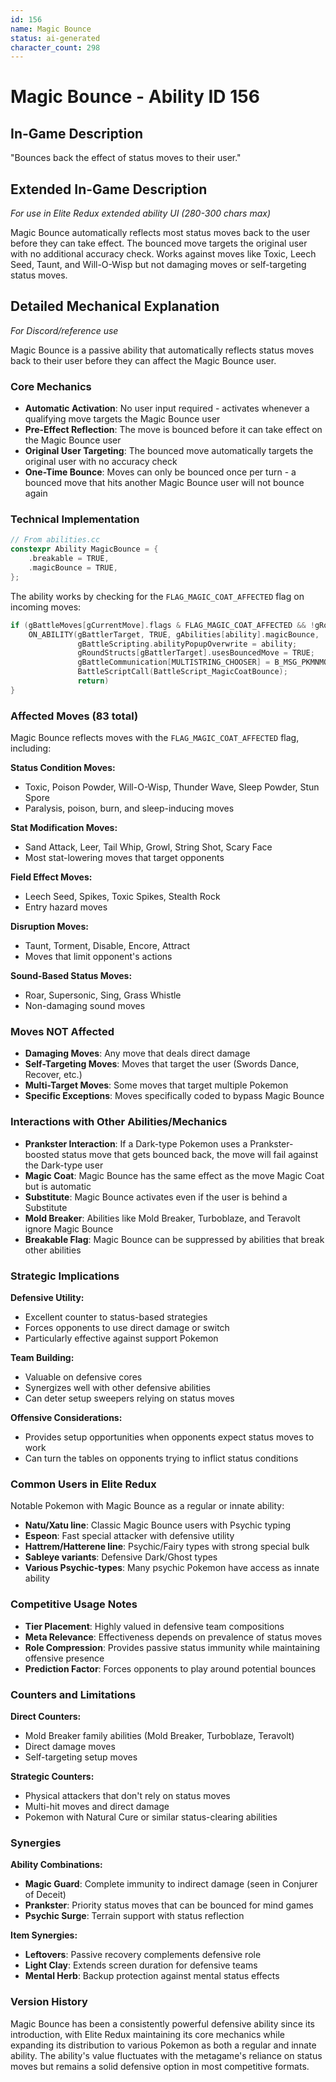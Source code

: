 ```yaml
---
id: 156
name: Magic Bounce
status: ai-generated
character_count: 298
---
```


# Magic Bounce - Ability ID 156

## In-Game Description
"Bounces back the effect of status moves to their user."

## Extended In-Game Description
*For use in Elite Redux extended ability UI (280-300 chars max)*

Magic Bounce automatically reflects most status moves back to the user before they can take effect. The bounced move targets the original user with no additional accuracy check. Works against moves like Toxic, Leech Seed, Taunt, and Will-O-Wisp but not damaging moves or self-targeting status moves.

## Detailed Mechanical Explanation
*For Discord/reference use*

Magic Bounce is a passive ability that automatically reflects status moves back to their user before they can affect the Magic Bounce user.

### Core Mechanics
- **Automatic Activation**: No user input required - activates whenever a qualifying move targets the Magic Bounce user
- **Pre-Effect Reflection**: The move is bounced before it can take effect on the Magic Bounce user
- **Original User Targeting**: The bounced move automatically targets the original user with no accuracy check
- **One-Time Bounce**: Moves can only be bounced once per turn - a bounced move that hits another Magic Bounce user will not bounce again

### Technical Implementation
```c
// From abilities.cc
constexpr Ability MagicBounce = {
    .breakable = TRUE,
    .magicBounce = TRUE,
};
```

The ability works by checking for the `FLAG_MAGIC_COAT_AFFECTED` flag on incoming moves:
```c
if (gBattleMoves[gCurrentMove].flags & FLAG_MAGIC_COAT_AFFECTED && !gRoundStructs[gBattlerAttacker].usesBouncedMove) {
    ON_ABILITY(gBattlerTarget, TRUE, gAbilities[ability].magicBounce, 
               gBattleScripting.abilityPopupOverwrite = ability;
               gRoundStructs[gBattlerTarget].usesBouncedMove = TRUE;
               gBattleCommunication[MULTISTRING_CHOOSER] = B_MSG_PKMNMOVEBOUNCEDABILITY;
               BattleScriptCall(BattleScript_MagicCoatBounce);
               return)
}
```

### Affected Moves (83 total)
Magic Bounce reflects moves with the `FLAG_MAGIC_COAT_AFFECTED` flag, including:

**Status Condition Moves:**
- Toxic, Poison Powder, Will-O-Wisp, Thunder Wave, Sleep Powder, Stun Spore
- Paralysis, poison, burn, and sleep-inducing moves

**Stat Modification Moves:**
- Sand Attack, Leer, Tail Whip, Growl, String Shot, Scary Face
- Most stat-lowering moves that target opponents

**Field Effect Moves:**
- Leech Seed, Spikes, Toxic Spikes, Stealth Rock
- Entry hazard moves

**Disruption Moves:**
- Taunt, Torment, Disable, Encore, Attract
- Moves that limit opponent's actions

**Sound-Based Status Moves:**
- Roar, Supersonic, Sing, Grass Whistle
- Non-damaging sound moves

### Moves NOT Affected
- **Damaging Moves**: Any move that deals direct damage
- **Self-Targeting Moves**: Moves that target the user (Swords Dance, Recover, etc.)
- **Multi-Target Moves**: Some moves that target multiple Pokemon
- **Specific Exceptions**: Moves specifically coded to bypass Magic Bounce

### Interactions with Other Abilities/Mechanics
- **Prankster Interaction**: If a Dark-type Pokemon uses a Prankster-boosted status move that gets bounced back, the move will fail against the Dark-type user
- **Magic Coat**: Magic Bounce has the same effect as the move Magic Coat but is automatic
- **Substitute**: Magic Bounce activates even if the user is behind a Substitute
- **Mold Breaker**: Abilities like Mold Breaker, Turboblaze, and Teravolt ignore Magic Bounce
- **Breakable Flag**: Magic Bounce can be suppressed by abilities that break other abilities

### Strategic Implications
**Defensive Utility:**
- Excellent counter to status-based strategies
- Forces opponents to use direct damage or switch
- Particularly effective against support Pokemon

**Team Building:**
- Valuable on defensive cores
- Synergizes well with other defensive abilities
- Can deter setup sweepers relying on status moves

**Offensive Considerations:**
- Provides setup opportunities when opponents expect status moves to work
- Can turn the tables on opponents trying to inflict status conditions

### Common Users in Elite Redux
Notable Pokemon with Magic Bounce as a regular or innate ability:
- **Natu/Xatu line**: Classic Magic Bounce users with Psychic typing
- **Espeon**: Fast special attacker with defensive utility
- **Hattrem/Hatterene line**: Psychic/Fairy types with strong special bulk
- **Sableye variants**: Defensive Dark/Ghost types
- **Various Psychic-types**: Many psychic Pokemon have access as innate ability

### Competitive Usage Notes
- **Tier Placement**: Highly valued in defensive team compositions
- **Meta Relevance**: Effectiveness depends on prevalence of status moves
- **Role Compression**: Provides passive status immunity while maintaining offensive presence
- **Prediction Factor**: Forces opponents to play around potential bounces

### Counters and Limitations
**Direct Counters:**
- Mold Breaker family abilities (Mold Breaker, Turboblaze, Teravolt)
- Direct damage moves
- Self-targeting setup moves

**Strategic Counters:**
- Physical attackers that don't rely on status moves
- Multi-hit moves and direct damage
- Pokemon with Natural Cure or similar status-clearing abilities

### Synergies
**Ability Combinations:**
- **Magic Guard**: Complete immunity to indirect damage (seen in Conjurer of Deceit)
- **Prankster**: Priority status moves that can be bounced for mind games
- **Psychic Surge**: Terrain support with status reflection

**Item Synergies:**
- **Leftovers**: Passive recovery complements defensive role
- **Light Clay**: Extends screen duration for defensive teams
- **Mental Herb**: Backup protection against mental status effects

### Version History
Magic Bounce has been a consistently powerful defensive ability since its introduction, with Elite Redux maintaining its core mechanics while expanding its distribution to various Pokemon as both a regular and innate ability. The ability's value fluctuates with the metagame's reliance on status moves but remains a solid defensive option in most competitive formats.
